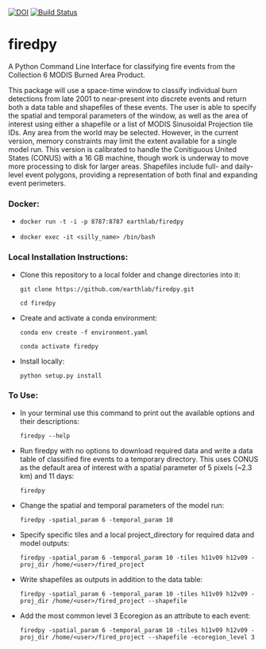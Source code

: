 [![DOI](https://zenodo.org/badge/214283770.svg)](https://zenodo.org/badge/latestdoi/214283770)
[![Build Status](https://travis-ci.com/earthlab/firedpy.svg?branch=master)](https://travis-ci.com/earthlab/firedpy)

# firedpy
A Python Command Line Interface for classifying fire events from the Collection 6 MODIS Burned Area Product.

This package will use a space-time window to classify individual burn detections from late 2001 to near-present into discrete events and return both a data table and shapefiles of these events. The user is able to specify the spatial and temporal parameters of the window, as well as the area of interest using either a shapefile or a list of MODIS Sinusoidal Projection tile IDs. Any area from the world may be selected. However, in the current version, memory constraints may limit the extent available for a single model run. This version is calibrated to handle the Conitiguous United States (CONUS) with a 16 GB machine, though work is underway to move more processing to disk for larger areas. Shapefiles include full- and daily-level event polygons, providing a representation of both final and expanding event perimeters.

### Docker:

  - `docker run -t -i -p 8787:8787 earthlab/firedpy`

  - `docker exec -it <silly_name> /bin/bash`

### Local Installation Instructions:

  - Clone this repository to a local folder and change directories into it:
  
    `git clone https://github.com/earthlab/firedpy.git`

    `cd firedpy`

  - Create and activate a conda environment:
  
    `conda env create -f environment.yaml`

    `conda activate firedpy`  

  - Install locally:
  
    `python setup.py install`


### To Use:

  - In your terminal use this command to print out the available options and their descriptions:

    `firedpy --help`

  - Run firedpy with no options to download required data and write a data table of classified fire events to a temporary directory. This uses CONUS as the default area of interest with a spatial parameter of 5 pixels (~2.3 km) and 11 days:

    `firedpy`

  - Change the spatial and temporal parameters of the model run:

    `firedpy -spatial_param 6 -temporal_param 10`
 
  - Specify specific tiles and a local project_directory for required data and model outputs:

    `firedpy -spatial_param 6 -temporal_param 10 -tiles h11v09 h12v09 -proj_dir /home/<user>/fired_project`
  
  - Write shapefiles as outputs in addition to the data table:
  
    `firedpy -spatial_param 6 -temporal_param 10 -tiles h11v09 h12v09 -proj_dir /home/<user>/fired_project --shapefile`
  
  - Add the most common level 3 Ecoregion as an attribute to each event:
  
    `firedpy -spatial_param 6 -temporal_param 10 -tiles h11v09 h12v09 -proj_dir /home/<user>/fired_project --shapefile -ecoregion_level 3`


